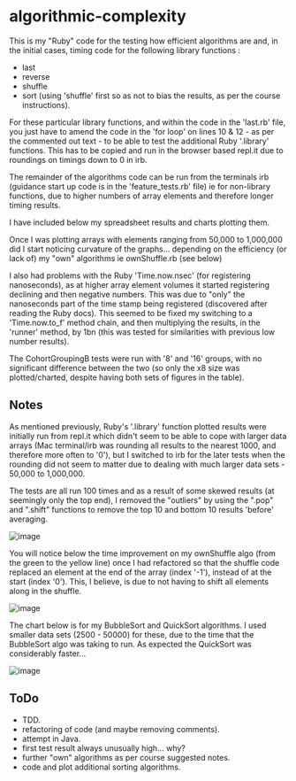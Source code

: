 # algorithmic-complexity


This is my "Ruby" code for the testing how efficient algorithms are and, in the initial cases, timing code for the following library functions :

- last
- reverse
- shuffle
- sort (using 'shuffle' first so as not to bias the results, as per the course instructions).

For these particular library functions, and within the code in the 'last.rb' file, you just have to amend the code in the 'for loop' on lines 10 & 12 - as per the commented out text - to be able to test the additional Ruby '.library' functions. This has to be copied and run in the browser based repl.it due to roundings on timings down to 0 in irb.

The remainder of the algorithms code can be run from the terminals irb (guidance start up code is in the 'feature_tests.rb' file) ie for non-library functions, due to higher numbers of array elements and therefore longer timing results.

I have included below my spreadsheet results and charts plotting them.

Once I was plotting arrays with elements ranging from 50,000 to 1,000,000 did I start noticing curvature of the graphs... depending on the efficiency (or lack of) my "own" algorithms ie ownShuffle.rb (see below)

I also had problems with the Ruby 'Time.now.nsec' (for registering nanoseconds), as at higher array element volumes it started registering declining and then negative numbers. This was due to "only" the nanoseconds part of the time stamp being registered (discovered after reading the Ruby docs). This seemed to be fixed my switching to a 'Time.now.to_f' method chain, and then multiplying the results, in the 'runner' method, by 1bn (this was tested for similarities with previous low number results).

The CohortGroupingB tests were run with '8' and '16' groups, with no significant difference between the two (so only the x8 size was plotted/charted, despite having both sets of figures in the table).


Notes
-----
As mentioned previously, Ruby's '.library' function plotted results were initially run from repl.it which didn't seem to be able to cope with larger data arrays (Mac terminal/irb was rounding all results to the nearest 1000, and therefore more often to '0'), but I switched to irb for the later tests when the rounding did not seem to matter due to dealing with much larger data sets - 50,000 to 1,000,000.

The tests are all run 100 times and as a result of some skewed results (at seemingly only the top end), I removed the "outliers" by using the ".pop" and ".shift" functions to remove the top 10 and bottom 10 results 'before' averaging.


![image](https://user-images.githubusercontent.com/18572799/48225221-1ada9e00-e394-11e8-90fc-306921cdd552.png)


You will notice below the time improvement on my ownShuffle algo (from the green to the yellow line) once I had refactored so that the shuffle code replaced an element at the end of the array (index '-1'), instead of at the start (index '0'). This, I believe, is due to not having to shift all elements along in the shuffle.

![image](https://user-images.githubusercontent.com/18572799/48225423-b23ff100-e394-11e8-896d-2336799bd1a5.png)


The chart below is for my BubbleSort and QuickSort algorithms. I used smaller data sets (2500 - 50000) for these, due to the time that the BubbleSort algo was taking to run. As expected the QuickSort was considerably faster...

![image](https://user-images.githubusercontent.com/18572799/48225571-1498f180-e395-11e8-9153-b7b9241a562a.png)



ToDo
----
- TDD.
- refactoring of code (and maybe removing comments).
- attempt in Java.
- first test result always unusually high... why?
- further "own" algorithms as per course suggested notes.
- code and plot additional sorting algorithms.
